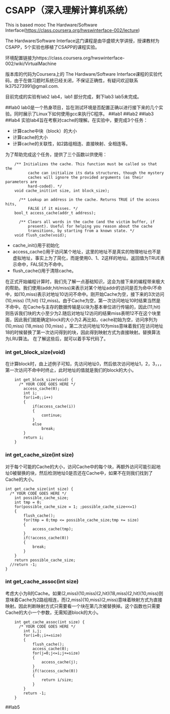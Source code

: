 # CSAPP（深入理解计算机系统）
This is based mooc The Hardware/Software Interface(https://class.coursera.org/hwswinterface-002/lecture)
<p>The Hardware/Software Interface这门课程是由华盛顿大学讲授，授课教材为CSAPP，5个实验也移植了CSAPP的课程实验。
  <p>环境配置链接为https://class.coursera.org/hwswinterface-002/wiki/VirtualMachine
  <p>版本库的代码为Coursera上的 The Hardware/Software  Interface课程的实验代码，由于在做习题时系统已经关闭，不保证正确性，有疑问欢迎联系lk375273991@gmail.com.
  
  <p>目前完成的实验有lab2 lab4，lab1 部分完成，剩下lab3 lab5未完成。

##lab0
lab0是一个热身项目，旨在测试环境是否配置正确以进行接下来的几个实验。同时展示了Linux下如何使用gcc来执行C程序。
##lab1
##lab2
##lab3
##lab4
实验lab4旨在考察对cache的理解。在实验中，要完成3个任务：
* 计算cache中块（block）的大小
* 计算cache的大小
* 计算cache的关联性，如2路组相连、直接映射、全相连等。

为了帮助完成这个任务，提供了三个函数以供使用：

        /** Initializes the cache. This function must be called so that the
              cache can initialize its data structures, though the mystery
              caches will ignore the provided arguments (as their parameters are
              hard-coded). */
        void cache_init(int size, int block_size);
          
          /** Lookup an address in the cache. Returns TRUE if the access hits,
              FALSE if it misses. */
        bool_t access_cache(addr_t address);
          
          /** Clears all words in the cache (and the victim buffer, if
              present). Useful for helping you reason about the cache
              transitions, by starting from a known state. */
        void flush_cache(void);
+ cache_init()用于初始化
+ access_cache()用于访问某个地址，这里的地址不是真实的物理地址也不是虚拟地址，事实上为了简化，而是使用0、1、2这样的地址。返回值为TRUE表示命中，FALSE为不命中。
+ flush_cache()用于清除cache。

在正式开始编程计算时，我们先了解一点基础知识，这会为接下来的编程带来极大的帮助。我们使用(addr,hit/miss)来表示对某个地址addr的访问是否为命中/不命中，如(10,miss)表示对地址10访问不命中。刚开始Cache为空，接下来的3次访问(10,miss) (11,hit) (12,miss)。由于Cache为空，第一次访问地址10时结果当然是不命中。在Cache与主存的数据传输是以块为基本单位进行传输的，因此(11,hit)则告诉我们块的大小至少为2.随后对地址12访问的结果miss表明12不在这个块里面，因此我们就能确定block的大小为2.再比如，cache初始为空，访问序列为(10,miss) (18,miss) (10,miss) 。第二次访问地址10为miss意味着我们在访问地址18的时候替换了第一次访问得到的块，因此得到映射方式为直接映射。替换算法为LRU算法。
在了解这些后，就可以着手写代码了。
### int get_block_size(void) 
在计算block时，由上述例子可知，先访问地址0，然后依次访问地址1，2，3，，，第一次访问不命中时终止，此时地址的值就是我们的block的大小。

        int get_block_size(void) {
          /* YOUR CODE GOES HERE */
        	access_cache(0);
        	int i;
        	for(i=0;;i++)
        	{
        		if(access_cache(i))
        		{
        			continue;
        		}
        		else
        			break;
        	}
        	return i;
        }
### int get_cache_size(int size) 
对于每个可能的Cache的大小，访问Cache中的每个块，再额外访问可能引起地址0被替换的块，然后检测地址0是否还在Cache中，如果不在则我们找到了Cache的大小。

    int get_cache_size(int size) {
      /* YOUR CODE GOES HERE */
    	int possible_cache_size;    
    	int tmp = 0;
    	for(possible_cache_size = 1; ;possible_cache_size<<=1)  
    	{
    		flush_cache();
    		for(tmp = 0;tmp <= possible_cache_size;tmp += size)
            {           
    			access_cache(tmp);
            }       
    		if(!access_cache(0))
            {           
    			break;      
    		}   
    	}   
    	return possible_cache_size;
      //return -1;
    }
    
### int get_cache_assoc(int size) 
考虑大小为8的Cache。如果(2,miss)(10,miss)(2,hit)(18,miss)(2,hit)(10,miss)则意味着Cache为2路组相连，而(2,miss)(10,miss)(2,miss)意味着映射方式为直接映射。因此判断映射方式只需要看一个块在第几次被替换掉。这个函数也只需要Cache的大小一个参数，无需知道block的大小。

        int get_cache_assoc(int size) {
          /* YOUR CODE GOES HERE */
        	int i,j;
        	for(i=0;;i+=size)
        	{
        		flush_cache();
        		access_cache(0);
        		for(j=0;j<=i;j+=size)
        		{
        			access_cache(j);
        		}
        		if(!access_cache(0))
        		{
        			return i/size;
        		}
        	}
        	return -1;
        }
##lab5
